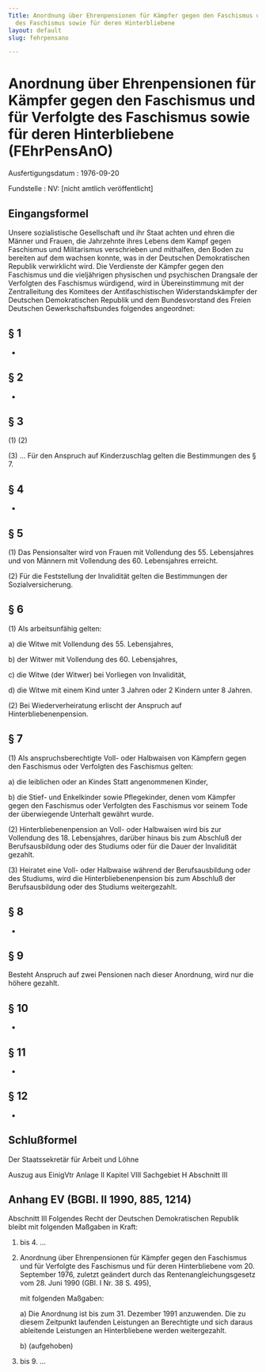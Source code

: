 ```yaml
---
Title: Anordnung über Ehrenpensionen für Kämpfer gegen den Faschismus und für Verfolgte
  des Faschismus sowie für deren Hinterbliebene
layout: default
slug: fehrpensano

---
```


# Anordnung über Ehrenpensionen für Kämpfer gegen den Faschismus und für Verfolgte des Faschismus sowie für deren Hinterbliebene (FEhrPensAnO)

Ausfertigungsdatum
:   1976-09-20

Fundstelle
:   NV: [nicht amtlich veröffentlicht]



## Eingangsformel

Unsere sozialistische Gesellschaft und ihr Staat achten und ehren die
Männer und Frauen, die Jahrzehnte ihres Lebens dem Kampf gegen
Faschismus und Militarismus verschrieben und mithalfen, den Boden zu
bereiten auf dem wachsen konnte, was in der Deutschen Demokratischen
Republik verwirklicht wird.
Die Verdienste der Kämpfer gegen den Faschismus und die vieljährigen
physischen und psychischen Drangsale der Verfolgten des Faschismus
würdigend, wird in Übereinstimmung mit der Zentralleitung des Komitees
der Antifaschistischen Widerstandskämpfer der Deutschen Demokratischen
Republik und dem Bundesvorstand des Freien Deutschen
Gewerkschaftsbundes folgendes angeordnet:


## § 1

-


## § 2

-


## § 3

(1)
(2)

(3) ... Für den Anspruch auf Kinderzuschlag gelten die Bestimmungen
des § 7.


## § 4

-


## § 5

(1) Das Pensionsalter wird von Frauen mit Vollendung des 55.
Lebensjahres und von Männern mit Vollendung des 60. Lebensjahres
erreicht.

(2) Für die Feststellung der Invalidität gelten die Bestimmungen der
Sozialversicherung.


## § 6

(1) Als arbeitsunfähig gelten:

a)  die Witwe mit Vollendung des 55. Lebensjahres,


b)  der Witwer mit Vollendung des 60. Lebensjahres,


c)  die Witwe (der Witwer) bei Vorliegen von Invalidität,


d)  die Witwe mit einem Kind unter 3 Jahren oder 2 Kindern unter 8 Jahren.




(2) Bei Wiederverheiratung erlischt der Anspruch auf
Hinterbliebenenpension.


## § 7

(1) Als anspruchsberechtigte Voll- oder Halbwaisen von Kämpfern gegen
den Faschismus oder Verfolgten des Faschismus gelten:

a)  die leiblichen oder an Kindes Statt angenommenen Kinder,


b)  die Stief- und Enkelkinder sowie Pflegekinder, denen vom Kämpfer gegen
    den Faschismus oder Verfolgten des Faschismus vor seinem Tode der
    überwiegende Unterhalt gewährt wurde.




(2) Hinterbliebenenpension an Voll- oder Halbwaisen wird bis zur
Vollendung des 18. Lebensjahres, darüber hinaus bis zum Abschluß der
Berufsausbildung oder des Studiums oder für die Dauer der Invalidität
gezahlt.

(3) Heiratet eine Voll- oder Halbwaise während der Berufsausbildung
oder des Studiums, wird die Hinterbliebenenpension bis zum Abschluß
der Berufsausbildung oder des Studiums weitergezahlt.


## § 8

-


## § 9

Besteht Anspruch auf zwei Pensionen nach dieser Anordnung, wird nur
die höhere gezahlt.


## § 10

-


## § 11

-


## § 12

-


## Schlußformel

Der Staatssekretär für Arbeit und Löhne

Auszug aus EinigVtr Anlage II Kapitel VIII Sachgebiet H Abschnitt III

## Anhang EV (BGBl. II 1990, 885, 1214)

Abschnitt III
Folgendes Recht der Deutschen Demokratischen Republik bleibt mit
folgenden Maßgaben in Kraft:

1.  bis 4. ...


5.  Anordnung über Ehrenpensionen für Kämpfer gegen den Faschismus und für
    Verfolgte des Faschismus und für deren Hinterbliebene vom 20.
    September 1976, zuletzt geändert durch das Rentenangleichungsgesetz
    vom 28. Juni 1990 (GBl. I Nr. 38 S. 495),

    mit folgenden Maßgaben:

    a)  Die Anordnung ist bis zum 31. Dezember 1991 anzuwenden. Die zu diesem
        Zeitpunkt laufenden Leistungen an Berechtigte und sich daraus
        ableitende Leistungen an Hinterbliebene werden weitergezahlt.


    b)  (aufgehoben)





6.  bis 9. ...




